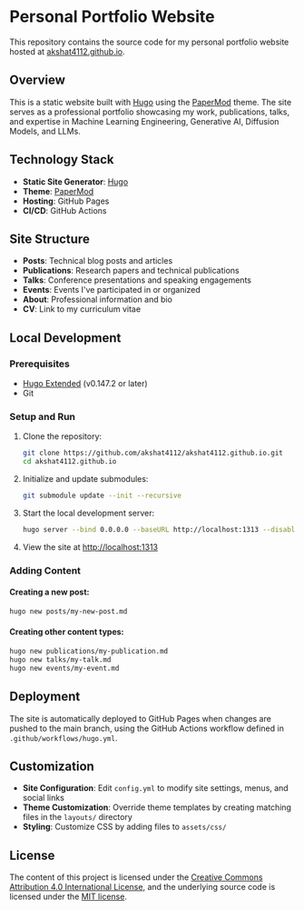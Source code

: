 # Personal Portfolio Website

This repository contains the source code for my personal portfolio website hosted at [akshat4112.github.io](https://akshat4112.github.io/).

## Overview

This is a static website built with [Hugo](https://gohugo.io/) using the [PaperMod](https://github.com/adityatelange/hugo-PaperMod) theme. The site serves as a professional portfolio showcasing my work, publications, talks, and expertise in Machine Learning Engineering, Generative AI, Diffusion Models, and LLMs.

## Technology Stack

- **Static Site Generator**: [Hugo](https://gohugo.io/)
- **Theme**: [PaperMod](https://github.com/adityatelange/hugo-PaperMod)
- **Hosting**: GitHub Pages
- **CI/CD**: GitHub Actions

## Site Structure

- **Posts**: Technical blog posts and articles
- **Publications**: Research papers and technical publications
- **Talks**: Conference presentations and speaking engagements
- **Events**: Events I've participated in or organized
- **About**: Professional information and bio
- **CV**: Link to my curriculum vitae

## Local Development

### Prerequisites

- [Hugo Extended](https://gohugo.io/installation/) (v0.147.2 or later)
- Git

### Setup and Run

1. Clone the repository:
   ```bash
   git clone https://github.com/akshat4112/akshat4112.github.io.git
   cd akshat4112.github.io
   ```

2. Initialize and update submodules:
   ```bash
   git submodule update --init --recursive
   ```

3. Start the local development server:
   ```bash
   hugo server --bind 0.0.0.0 --baseURL http://localhost:1313 --disableFastRender
   ```

4. View the site at [http://localhost:1313](http://localhost:1313)

### Adding Content

#### Creating a new post:
```bash
hugo new posts/my-new-post.md
```

#### Creating other content types:
```bash
hugo new publications/my-publication.md
hugo new talks/my-talk.md
hugo new events/my-event.md
```

## Deployment

The site is automatically deployed to GitHub Pages when changes are pushed to the main branch, using the GitHub Actions workflow defined in `.github/workflows/hugo.yml`.

## Customization

- **Site Configuration**: Edit `config.yml` to modify site settings, menus, and social links
- **Theme Customization**: Override theme templates by creating matching files in the `layouts/` directory
- **Styling**: Customize CSS by adding files to `assets/css/`

## License

The content of this project is licensed under the [Creative Commons Attribution 4.0 International License](http://creativecommons.org/licenses/by/4.0/), and the underlying source code is licensed under the [MIT license](https://opensource.org/licenses/mit-license.php).